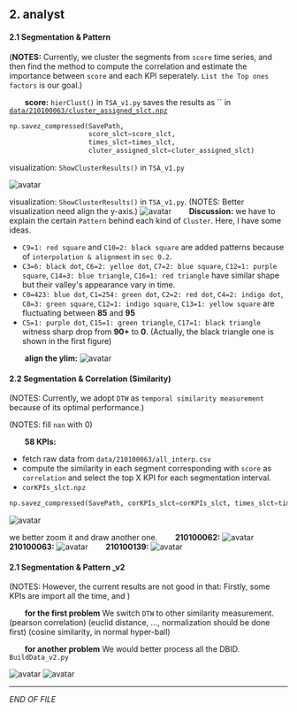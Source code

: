 

## 2. analyst


#### 2.1 Segmentation & Pattern

(**NOTES:** Currently, we cluster the segments from `score` time series, and then find the method to compute the correlation and estimate the importance between `score` and each KPI seperately. `List the Top ones factors` is our goal.)

&emsp;&emsp;**score:** `hierClust()` in `TSA_v1.py` saves the results as `` in
<u>`data/210100063/cluster_assigned_slct.npz`</u>
```python
np.savez_compressed(SavePath,
                    score_slct=score_slct,
                    times_slct=times_slct,
                    cluter_assigned_slct=cluter_assigned_slct)
```
visualization: `ShowClusterResults()` in `TSA_v1.py`

![avatar](../data/TSA_score_slct_cluster.png)

visualization: `ShowClusterResults()` in `TSA_v1.py`. (NOTES: Better visualization need align the y-axis.)
![avatar](../data/TSA_score_slct_cluster_specific.png)
&emsp;&emsp;**Discussion:** we have to explain the certain `Pattern` behind each kind of `Cluster`. Here, I have some ideas.
  - `C9=1: red square` and `C10=2: black square` are added patterns because of `interpolation & alignment` in `sec 0.2`.
  - `C3=6: black dot`, `C6=2: yelloe dot`, `C7=2: blue square`, `C12=1: purple square`, `C14=3: blue triangle`, `C16=1: red triangle` have similar shape but their valley's appearance vary in time.
  - `C0=423: blue dot`, `C1=254: green dot`, `C2=2: red dot`, `C4=2: indigo dot`, `C8=3: green square`, `C12=1: indigo square`, `C13=1: yellow square` are fluctuating between **85** and **95**
  - `C5=1: purple dot`, `C15=1: green triangle`, `C17=1: black triangle` witness sharp drop from **90+** to **0**. (Actually, the black triangle one is shown in the first figure)

&emsp;&emsp;**align the ylim:**
 ![avatar](../data/TSA_score_slct_cluster_specific_v2.png)

#### 2.2 Segmentation & Correlation (Similarity)

(NOTES: Currently, we adopt `DTW` as `temporal similarity measurement` because of its optimal performance.)


(NOTES: fill `nan` with 0)

&emsp;&emsp;**58 KPIs:**
  - fetch raw data from `data/210100063/all_interp.csv`
  - compute the similarity in each segment corresponding with `score` as `correlation` and select the top X KPI for each segmentation interval.
  - `corKPIs_slct.npz`
```python
np.savez_compressed(SavePath, corKPIs_slct=corKPIs_slct, times_slct=times_slct)
```

![avatar](../data/TSA_corKPIs_slct_specific.png)

we better zoom it and draw another one.
&emsp;&emsp;**210100062:**
![avatar](../data/BuildData_v2_corKPIs_slct_210100062.png)
&emsp;&emsp;**210100063:**
![avatar](../data/BuildData_v2_corKPIs_slct_210100063.png)
&emsp;&emsp;**210100139:**
![avatar](../data/BuildData_v2_corKPIs_slct_210100139.png)

#### 2.1 Segmentation & Pattern _v2
(NOTES: However, the current results are not good in that: Firstly, some KPIs are import all the time, and )

&emsp;&emsp;**for the first problem** We switch `DTW` to other similarity measurement. (pearson correlation) (euclid distance, ..., normalization should be done first) (cosine similarity, in normal hyper-ball)

&emsp;&emsp;**for another problem** We would better process all the DBID. `BuildData_v2.py`

![avatar](../data/gendata.png)
![avatar](../data/genCorData.png)




---
_END OF FILE_
